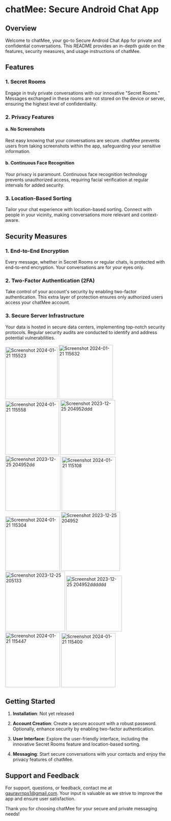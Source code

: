 # chatMee: Secure Android Chat App

## Overview

Welcome to chatMee, your go-to Secure Android Chat App for private and confidential conversations. This README provides an in-depth guide on the features, security measures, and usage instructions of chatMee.


## Features

### 1. Secret Rooms

Engage in truly private conversations with our innovative "Secret Rooms." Messages exchanged in these rooms are not stored on the device or server, ensuring the highest level of confidentiality.

### 2. Privacy Features

#### a. No Screenshots

Rest easy knowing that your conversations are secure. chatMee prevents users from taking screenshots within the app, safeguarding your sensitive information.

#### b. Continuous Face Recognition

Your privacy is paramount. Continuous face recognition technology prevents unauthorized access, requiring facial verification at regular intervals for added security.

### 3. Location-Based Sorting

Tailor your chat experience with location-based sorting. Connect with people in your vicinity, making conversations more relevant and context-aware.

## Security Measures

### 1. End-to-End Encryption

Every message, whether in Secret Rooms or regular chats, is protected with end-to-end encryption. Your conversations are for your eyes only.

### 2. Two-Factor Authentication (2FA)

Take control of your account's security by enabling two-factor authentication. This extra layer of protection ensures only authorized users access your chatMee account.

### 3. Secure Server Infrastructure

Your data is hosted in secure data centers, implementing top-notch security protocols. Regular security audits are conducted to identify and address potential vulnerabilities.


<img width="164" alt="Screenshot 2024-01-21 115523" src="https://github.com/firsty-first/chatme/assets/71409257/45be95c6-0afb-4144-9375-7b1267a92bea">
<img width="170" alt="Screenshot 2024-01-21 115632" src="https://github.com/firsty-first/chatme/assets/71409257/d71ccef7-ae8c-4c19-a3a4-50769342e6b4">
<img width="169" alt="Screenshot 2024-01-21 115558" src="https://github.com/firsty-first/chatme/assets/71409257/b6215a06-6870-4bf7-9b7b-b5a5800ed647">
<img width="172" alt="Screenshot 2023-12-25 204952ddd" src="https://github.com/firsty-first/chatme/assets/71409257/913e95a7-6e6b-46d6-9e8e-0d08bd5c71e5">
<img width="173" alt="Screenshot 2023-12-25 204952dd" src="https://github.com/firsty-first/chatme/assets/71409257/5538fdfd-58d6-4b12-a60b-2c62d6db13f1">
<img width="170" alt="Screenshot 2024-01-21 115108" src="https://github.com/firsty-first/chatme/assets/71409257/345bea23-3734-4bb7-8460-e058a2f6bbcc">
<img width="171" alt="Screenshot 2024-01-21 115304" src="https://github.com/firsty-first/chatme/assets/71409257/d98a8c19-4428-435a-bced-c2810548eeb0">
<img width="185" alt="Screenshot 2023-12-25 204952" src="https://github.com/firsty-first/chatme/assets/71409257/f4e52f37-5f60-4d1d-a572-46828a1da7f4">
<img width="187" alt="Screenshot 2023-12-25 205133" src="https://github.com/firsty-first/chatme/assets/71409257/3c7aee16-565e-4a82-a104-337a56676e62">
<img width="175" alt="Screenshot 2023-12-25 204952dddddd" src="https://github.com/firsty-first/chatme/assets/71409257/0b5f2bd5-e19c-4654-b7cb-49664fd58fa9">
<img width="172" alt="Screenshot 2024-01-21 115447" src="https://github.com/firsty-first/chatme/assets/71409257/e6562bc7-2485-4f2b-ac6f-1d2201805b33">
<img width="170" alt="Screenshot 2024-01-21 115400" src="https://github.com/firsty-first/chatme/assets/71409257/520e5d76-ea46-490c-a3ce-1d9927339fb7">


## Getting Started

1. **Installation**: Not yet released

2. **Account Creation**: Create a secure account with a robust password. Optionally, enhance security by enabling two-factor authentication.

3. **User Interface**: Explore the user-friendly interface, including the innovative Secret Rooms feature and location-based sorting.

4. **Messaging**: Start secure conversations with your contacts and enjoy the privacy features of chatMee.

## Support and Feedback

For support, questions, or feedback, contact me at gauravrnps1@gmail.com. Your input is valuable as we strive to improve the app and ensure user satisfaction.

Thank you for choosing chatMee for your secure and private messaging needs!

